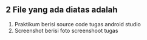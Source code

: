 2 File yang ada diatas adalah
-----------------------------------------------------------
1. Praktikum berisi source code tugas android studio
2. Screenshot berisi foto screenshoot tugas